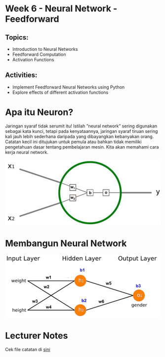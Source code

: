 # Week 6 - Neural Network - Feedforward
## Topics:
- Introduction to Neural Networks
- Feedforward Computation
- Activation Functions

## Activities:
- Implement Feedforward Neural Networks using Python
- Explore effects of different activation functions

# Apa itu Neuron?
Jaringan syaraf tidak serumit itu! Istilah ”neural network” sering digunakan sebagai kata
kunci, tetapi pada kenyataannya, jaringan syaraf tiruan sering kali jauh lebih sederhana
daripada yang dibayangkan kebanyakan orang. Catatan kecil ini ditujukan untuk pemula
atau bahkan tidak memiliki pengetahuan dasar tentang pembelajaran mesin. Kita akan
memahami cara kerja neural network. 

![Neuron](neuron.jpg)

# Membangun Neural Network
![Neural Network](neuralnetwork.jpg)

# Lecturer Notes
Cek file catatan di [sini](lecturer_notes.pdf)